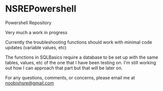 # NSREPowershell
Powershell Repository

Very much a work in progress

Currently the troubleshooting functions should work with minimal code updates (variable values, etc)

The functions in SQLBasics require a database to be set up with the same tables, values, etc of the one that I have been testing on. I'm still working out how I can approach that part but that will be later on.

For any questions, comments, or concerns, please email me at noobishsre@gmail.com
